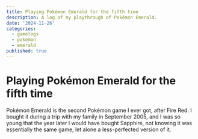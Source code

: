 ```yaml
---
title: Playing Pokémon Emerald for the fifth time
description: A log of my playthrough of Pokémon Emerald.
date: '2024-11-26'
categories:
  - gamelogs
  - pokemon
  - emerald
published: true
---
```


# Playing Pokémon Emerald for the fifth time 

Pokémon Emerald is the second Pokémon game I ever got, after Fire Red. I bought it during a trip with my family in September 2005, and I was so young that the year later I would have bought Sapphire, not knowing it was essentially the same game, let alone a less-perfected version of it.